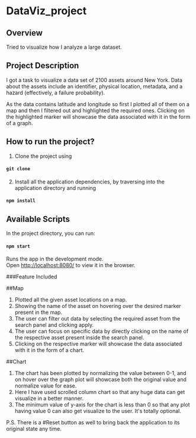 # DataViz_project

## Overview
Tried to visualize how I analyze a large dataset.

## Project Description
I got a task to visualize a data set of 2100 assets around New York. Data about the assets include an identifier, physical location, metadata, and a hazard (effectively, a failure probability).

As the data contains latitude and longitude so first I plotted all of them on a map and then I filtered out and highlighted the required ones. Clicking on the highlighted marker will showcase the data associated with it in the form of a graph.

## How to run the project?

1) Clone the project using 
#### `git clone`

2) Install all the application dependencies, by traversing into the application directory and running
#### `npm install`

## Available Scripts

In the project directory, you can run:

#### `npm start`

Runs the app in the development mode.<br>
Open [http://localhost:8080/](http://localhost:8080) to view it in the browser.

###Feature Included

##Map
1) Plotted all the given asset locations on a map.
2) Showing the name of the asset on hovering over the desired marker present in the map.
3) The user can filter out data by selecting the required asset from the search panel and clicking apply.
4) The user can focus on specific data by directly clicking on the name of the respective asset present inside the search panel.
5) Clicking on the respective marker will showcase the data associated with it in the form of a chart.

##Chart
1) The chart has been plotted by normalizing the value between 0-1, and on hover over the graph plot will showcase both the original value and normalize value for ease.
2) Here I have used scrolled column chart so that any huge data can get visualize in a better manner.
3) The minimum value of y-axis for the chart is less than 0 so that any plot having value 0 can also get visualize to the user. It's totally optional. 

P.S. There is a #Reset button as well to bring back the application to its original state any time.
